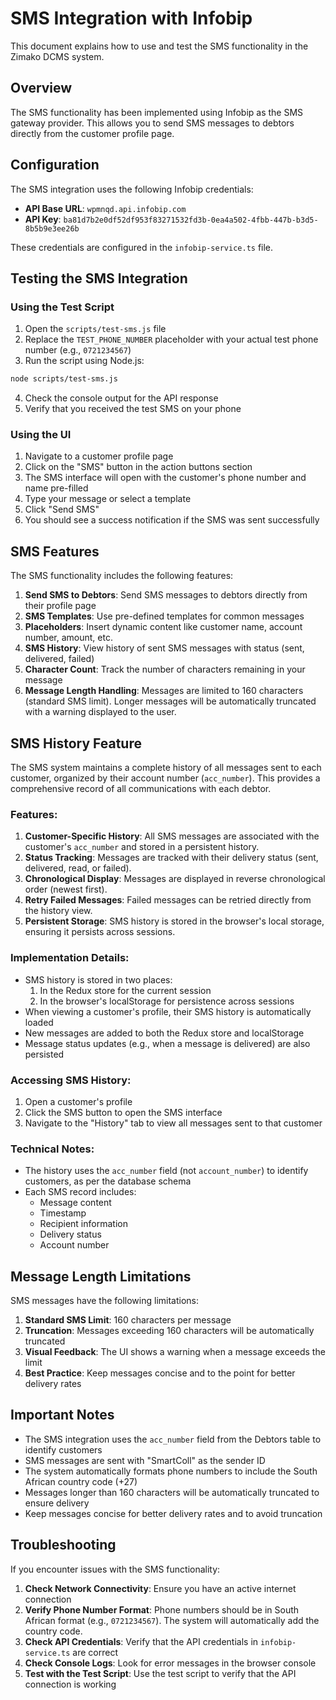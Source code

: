 # SMS Integration with Infobip

This document explains how to use and test the SMS functionality in the Zimako DCMS system.

## Overview

The SMS functionality has been implemented using Infobip as the SMS gateway provider. This allows you to send SMS messages to debtors directly from the customer profile page.

## Configuration

The SMS integration uses the following Infobip credentials:

- **API Base URL**: `wpmnqd.api.infobip.com`
- **API Key**: `ba81d7b2e0df52df953f83271532fd3b-0ea4a502-4fbb-447b-b3d5-8b5b9e3ee26b`

These credentials are configured in the `infobip-service.ts` file.

## Testing the SMS Integration

### Using the Test Script

1. Open the `scripts/test-sms.js` file
2. Replace the `TEST_PHONE_NUMBER` placeholder with your actual test phone number (e.g., `0721234567`)
3. Run the script using Node.js:

```bash
node scripts/test-sms.js
```

4. Check the console output for the API response
5. Verify that you received the test SMS on your phone

### Using the UI

1. Navigate to a customer profile page
2. Click on the "SMS" button in the action buttons section
3. The SMS interface will open with the customer's phone number and name pre-filled
4. Type your message or select a template
5. Click "Send SMS"
6. You should see a success notification if the SMS was sent successfully

## SMS Features

The SMS functionality includes the following features:

1. **Send SMS to Debtors**: Send SMS messages to debtors directly from their profile page
2. **SMS Templates**: Use pre-defined templates for common messages
3. **Placeholders**: Insert dynamic content like customer name, account number, amount, etc.
4. **SMS History**: View history of sent SMS messages with status (sent, delivered, failed)
5. **Character Count**: Track the number of characters remaining in your message
6. **Message Length Handling**: Messages are limited to 160 characters (standard SMS limit). Longer messages will be automatically truncated with a warning displayed to the user.

## SMS History Feature

The SMS system maintains a complete history of all messages sent to each customer, organized by their account number (`acc_number`). This provides a comprehensive record of all communications with each debtor.

### Features:

1. **Customer-Specific History**: All SMS messages are associated with the customer's `acc_number` and stored in a persistent history.
2. **Status Tracking**: Messages are tracked with their delivery status (sent, delivered, read, or failed).
3. **Chronological Display**: Messages are displayed in reverse chronological order (newest first).
4. **Retry Failed Messages**: Failed messages can be retried directly from the history view.
5. **Persistent Storage**: SMS history is stored in the browser's local storage, ensuring it persists across sessions.

### Implementation Details:

- SMS history is stored in two places:
  1. In the Redux store for the current session
  2. In the browser's localStorage for persistence across sessions
- When viewing a customer's profile, their SMS history is automatically loaded
- New messages are added to both the Redux store and localStorage
- Message status updates (e.g., when a message is delivered) are also persisted

### Accessing SMS History:

1. Open a customer's profile
2. Click the SMS button to open the SMS interface
3. Navigate to the "History" tab to view all messages sent to that customer

### Technical Notes:

- The history uses the `acc_number` field (not `account_number`) to identify customers, as per the database schema
- Each SMS record includes:
  - Message content
  - Timestamp
  - Recipient information
  - Delivery status
  - Account number

## Message Length Limitations

SMS messages have the following limitations:

1. **Standard SMS Limit**: 160 characters per message
2. **Truncation**: Messages exceeding 160 characters will be automatically truncated
3. **Visual Feedback**: The UI shows a warning when a message exceeds the limit
4. **Best Practice**: Keep messages concise and to the point for better delivery rates

## Important Notes

- The SMS integration uses the `acc_number` field from the Debtors table to identify customers
- SMS messages are sent with "SmartColl" as the sender ID
- The system automatically formats phone numbers to include the South African country code (+27)
- Messages longer than 160 characters will be automatically truncated to ensure delivery
- Keep messages concise for better delivery rates and to avoid truncation

## Troubleshooting

If you encounter issues with the SMS functionality:

1. **Check Network Connectivity**: Ensure you have an active internet connection
2. **Verify Phone Number Format**: Phone numbers should be in South African format (e.g., `0721234567`). The system will automatically add the country code.
3. **Check API Credentials**: Verify that the API credentials in `infobip-service.ts` are correct
4. **Check Console Logs**: Look for error messages in the browser console
5. **Test with the Test Script**: Use the test script to verify that the API connection is working
